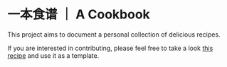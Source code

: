 # 一本食谱 ｜ A Cookbook

This project aims to document a personal collection of delicious recipes.

If you are interested in contributing, please feel free to take a look [this recipe](./content/recipe/咖喱鸡/index.md) and use it as a template.
